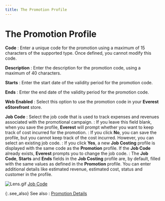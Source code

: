 ```yaml
---
title: The Promotion Profile
---
```


# The Promotion Profile


**Code**
: Enter a unique code for the promotion using a maximum  of 15 characters of the supported type. Once defined, you cannot modify  this code.


**Description**
: Enter the description for the promotion code, using  a maximum of 40 characters.


**Starts**
: Enter the start date of the validity period for  the promotion code.


**Ends**
: Enter the end date of the validity period for the  promotion code.


**Web<font style="font-family: Verdana;" face="verdana"> </font>Enabled**
: Select this option to use the promotion code in  your **Everest eStorefront** store.


**Job Code**
: Select the job code that is used to track expenses  and revenues associated with the promotional campaign.
: If you leave this field blank, when you save the  profile, **Everest** will prompt whether  you want to keep track of cost incurred for the promotion.
: If you click **No**,  you can save the profile, but you cannot keep track of the cost incurred.  However, you can select an existing job code.
: If you click **Yes**,  a new **Job Costing** profile is displayed  with the same code as the **Promotion**  profile. If the **Job Code** already  exists, **Everest** prompts you to  change the job code.
: The **Job Code**,  **Starts** and **Ends**  fields in the **Job Costing** profile  are, by default, filled with the same values as defined in the **Promotion**  profile. You can enter additional details like estimated revenue, estimated  cost, status and customer in the profile.


![Lens.gif]({{site.mi_baseurl}}/img/lens.gif) [Job Code]({{site.sc_chm}}/options/job-costing/set-up-a-job-code/creating_a_job_code.html)


{:.see_also}
See also
: [Promotion Details]({{site.mi_baseurl}}/item-profile-details/item-pricing/promotions/promotion_details.html)
